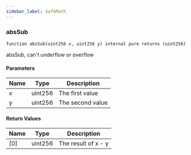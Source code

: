 ```yaml
---
sidebar_label: SafeMath
---
```


### absSub

```solidity
function absSub(uint256 x, uint256 y) internal pure returns (uint256)
```

absSub, can't underflow or overflow

#### Parameters

| Name | Type | Description |
| ---- | ---- | ----------- |
| x | uint256 | The first value |
| y | uint256 | The second value |

#### Return Values

| Name | Type | Description |
| ---- | ---- | ----------- |
| [0] | uint256 | The result of x - y |


